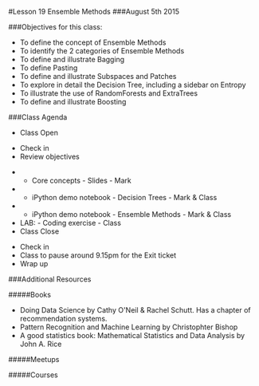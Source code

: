 #Lesson 19 Ensemble Methods
###August 5th 2015

###Objectives for this class:
 * To define the concept of Ensemble Methods
 * To identify the 2 categories of Ensemble Methods
 * To define and illustrate Bagging
 * To define Pasting
 * To define and illustrate Subspaces and Patches
 * To explore in detail the Decision Tree, including a sidebar on Entropy
 * To illustrate the use of RandomForests and ExtraTrees
 * To define and illustrate Boosting
 
###Class Agenda
 - Class Open
  * Check in 
  * Review objectives
 - - Core concepts - Slides - Mark
 - - iPython demo notebook - Decision Trees - Mark & Class
 - - iPython demo notebook - Ensemble Methods - Mark & Class
 - LAB: - Coding exercise - Class
 - Class Close
  * Check in
  * Class to pause around 9.15pm for the Exit ticket
  * Wrap up
 

###Additional Resources

#####Books

* Doing Data Science by Cathy O'Neil & Rachel Schutt. Has a chapter of recommendation systems.
* Pattern Recognition and Machine Learning by Christophter Bishop
* A good statistics book: Mathematical Statistics and Data Analysis by John A. Rice

#####Meetups

#####Courses
